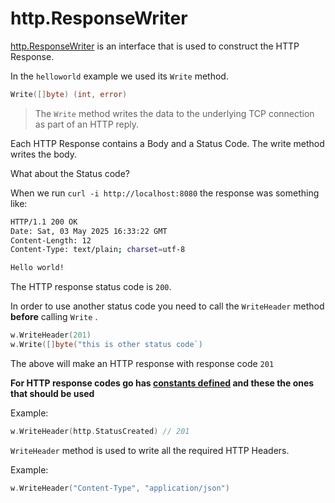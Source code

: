 # http.ResponseWriter

[http.ResponseWriter](https://pkg.go.dev/net/http#ResponseWriter) is an interface that is used to construct the HTTP Response.

In the `helloworld` example we used its `Write` method.

```go
Write([]byte) (int, error)
```


> The `Write` method writes the data to the underlying TCP connection as part of an HTTP reply.

Each HTTP Response contains a Body and a Status Code. The write method writes the body. 

What about the Status code? 

When we run `curl -i http://localhost:8080` the response was something like:

```bash
HTTP/1.1 200 OK
Date: Sat, 03 May 2025 16:33:22 GMT
Content-Length: 12
Content-Type: text/plain; charset=utf-8

Hello world!
```

The HTTP response status code is `200`.

In order to use another status code you need to call the `WriteHeader` method **before** calling `Write` . 


```go
w.WriteHeader(201)
w.Write([]byte("this is other status code`)
```

The above will make an HTTP response with response code `201`

**For HTTP response codes go has [constants defined](https://pkg.go.dev/net/http#pkg-constants) and these the ones that should be used**

Example:

```go
w.WriteHeader(http.StatusCreated) // 201 
```

`WriteHeader` method is used to write all the required HTTP Headers.

Example:

```go
w.WriteHeader("Content-Type", "application/json")
```
